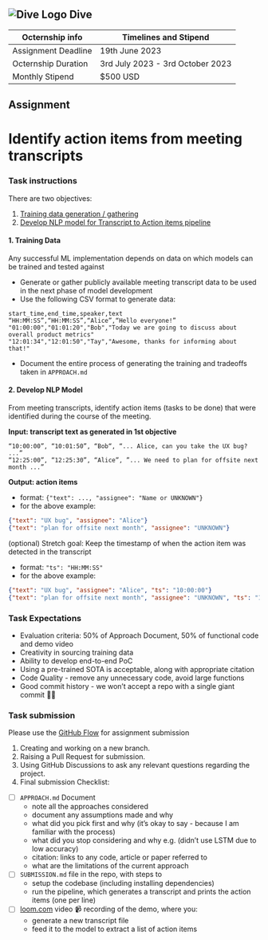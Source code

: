 ## ![Dive Logo](https://user-images.githubusercontent.com/424487/219708981-f0416526-ba48-4b01-b5b3-c0eb73362718.png) Dive
| Octernship info  | Timelines and Stipend |
| ------------- | ------------- |
| Assignment Deadline  | 19th June 2023  |
| Octernship Duration  | 3rd July 2023 - 3rd October 2023 |
| Monthly Stipend  | $500 USD  |
## Assignment
# Identify action items from meeting transcripts

### Task instructions

There are two objectives:

1. [Training data generation / gathering](#1-training-data)
2. [Develop NLP model for Transcript to Action items pipeline](#2-develop-nlp-model)

#### 1. Training Data

Any successful ML implementation depends on data on which models can be trained and tested against
- Generate or gather publicly available meeting transcript data to be used in the next phase of model development
- Use the following CSV format to generate data:
```csv
start_time,end_time,speaker,text
“HH:MM:SS”,“HH:MM:SS”,“Alice”,“Hello everyone!”
"01:00:00","01:01:20","Bob","Today we are going to discuss about overall product metrics"
"12:01:34","12:01:50","Tay","Awesome, thanks for informing about that!"
```

- Document the entire process of generating the training and tradeoffs taken in `APPROACH.md`

#### 2. Develop NLP Model

From meeting transcripts, identify action items (tasks to be done) that were identified during the course of the meeting.

**Input: transcript text as generated in 1st objective**
```csv
“10:00:00”, “10:01:50”, “Bob“, “... Alice, can you take the UX bug? ...”
“12:25:00”, “12:25:30”, “Alice”, ”... We need to plan for offsite next month ...”
```

**Output: action items**
  - format: `{"text": ..., "assignee": "Name or UNKNOWN"}`
  - for the above example:
```json
{"text": "UX bug", "assignee": "Alice"}
{"text": "plan for offsite next month", "assignee": "UNKNOWN"}
```

(optional) Stretch goal: Keep the timestamp of when the action item was detected in the transcript
  - format: `"ts": "HH:MM:SS"`
  - for the above example:
```json
{"text": "UX bug", "assignee": "Alice", "ts": "10:00:00"}
{"text": "plan for offsite next month", "assignee": "UNKNOWN", "ts": "12:25:00"}
```


### Task Expectations
- Evaluation criteria: 50% of Approach Document, 50% of functional code and demo video
- Creativity in sourcing training data
- Ability to develop end-to-end PoC
- Using a pre-trained SOTA is acceptable, along with appropriate citation
- Code Quality - remove any unnecessary code, avoid large functions
- Good commit history - we won’t accept a repo with a single giant commit 🙅‍♀️


### Task submission

Please use the [GitHub Flow](https://docs.github.com/en/get-started/quickstart/github-flow#following-github-flow) for assignment submission
1. Creating and working on a new branch.
2. Raising a Pull Request for submission.
3. Using GitHub Discussions to ask any relevant questions regarding the project.
4. Final submission Checklist:
- [ ] `APPROACH.md` Document
  - note all the approaches considered
  - document any assumptions made and why
  - what did you pick first and why (it’s okay to say - because I am familiar with the process)
  - what did you stop considering and why e.g. (didn’t use LSTM due to low accuracy)
  - citation: links to any code, article or paper referred to
  - what are the limitations of the current approach
- [ ] `SUBMISSION.md` file in the repo, with steps to
  - setup the codebase (including installing dependencies)
  - run the pipeline, which generates a transcript and prints the action items (one per line)
- [ ] [loom.com](<http://loom.com>) video 📹 recording of the demo, where you:
  - generate a new transcript file
  - feed it to the model to extract a list of action items
